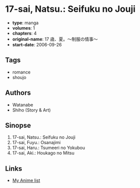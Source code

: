 # 17-sai, Natsu.: Seifuku no Jouji

-   **type**: manga
-   **volumes**: 1
-   **chapters**: 4
-   **original-name**: 17 歳、夏。～制服の情事～
-   **start-date**: 2006-09-26

## Tags

-   romance
-   shoujo

## Authors

-   Watanabe
-   Shiho (Story & Art)

## Sinopse

1. 17-sai, Natsu.: Seifuku no Jouji
2. 17-sai, Fuyu.: Osanajimi
3. 17-sai, Haru.: Tsumeeri no Yokubou
4. 17-sai, Aki.: Houkago no Mitsu

## Links

-   [My Anime list](https://myanimelist.net/manga/1931/17-sai_Natsu__Seifuku_no_Jouji)
